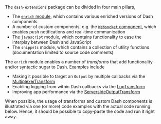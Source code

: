 The `dash-extensions` package can be divided in four main pillars,

* The [`enrich` module](pages/getting-started/enrich), which contains various enriched versions of Dash components
* A number of custom components, e.g. the [`Websocket` component](pages/components/websocket), which enables push notifications and real-time communication
* The [`javascript` module](pages/getting-started/javascript), which contains functionality to ease the interplay between Dash and JavaScript
* The `snippets` module, which contains a collection of utility functions (documentation limited to source code comments)

The `enrich` module enables a number of _transforms_ that add functionality and/or syntactic sugar to Dash. Examples include

* Making it possible to target an `Output` by multiple callbacks via the [MultiplexerTransform](pages/transforms/multiplexer-transform)
* Enabling logging from within Dash callbacks via the [LogTransform](pages/transforms/log-transform)
* Improving app performance via the [ServersideOutputTransform](pages/transforms/serverside-output-transform)

When possible, the usage of transforms and custom Dash components is illustrated via one (or more) code examples with the actual code running below. Hence, it should be possible to copy-paste the code and run it right away.